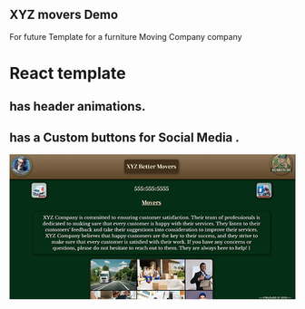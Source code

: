 ## XYZ movers Demo

For future Template for a furniture Moving Company company

# React template

## has header animations.

## has a Custom buttons for Social Media .

![XYZ movers](XYZreadme.png)
